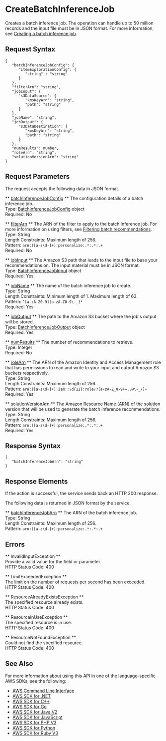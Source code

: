 # CreateBatchInferenceJob<a name="API_CreateBatchInferenceJob"></a>

Creates a batch inference job\. The operation can handle up to 50 million records and the input file must be in JSON format\. For more information, see [Creating a batch inference job](https://docs.aws.amazon.com/personalize/latest/dg/creating-batch-inference-job.html)\. 

## Request Syntax<a name="API_CreateBatchInferenceJob_RequestSyntax"></a>

```
{
   "batchInferenceJobConfig": { 
      "itemExplorationConfig": { 
         "string" : "string" 
      }
   },
   "filterArn": "string",
   "jobInput": { 
      "s3DataSource": { 
         "kmsKeyArn": "string",
         "path": "string"
      }
   },
   "jobName": "string",
   "jobOutput": { 
      "s3DataDestination": { 
         "kmsKeyArn": "string",
         "path": "string"
      }
   },
   "numResults": number,
   "roleArn": "string",
   "solutionVersionArn": "string"
}
```

## Request Parameters<a name="API_CreateBatchInferenceJob_RequestParameters"></a>

The request accepts the following data in JSON format\.

 ** [batchInferenceJobConfig](#API_CreateBatchInferenceJob_RequestSyntax) **   <a name="personalize-CreateBatchInferenceJob-request-batchInferenceJobConfig"></a>
The configuration details of a batch inference job\.  
Type: [BatchInferenceJobConfig](API_BatchInferenceJobConfig.md) object  
Required: No

 ** [filterArn](#API_CreateBatchInferenceJob_RequestSyntax) **   <a name="personalize-CreateBatchInferenceJob-request-filterArn"></a>
The ARN of the filter to apply to the batch inference job\. For more information on using filters, see [Filtering batch recommendations](https://docs.aws.amazon.com/personalize/latest/dg/filter-batch.html)\.  
Type: String  
Length Constraints: Maximum length of 256\.  
Pattern: `arn:([a-z\d-]+):personalize:.*:.*:.+`   
Required: No

 ** [jobInput](#API_CreateBatchInferenceJob_RequestSyntax) **   <a name="personalize-CreateBatchInferenceJob-request-jobInput"></a>
The Amazon S3 path that leads to the input file to base your recommendations on\. The input material must be in JSON format\.  
Type: [BatchInferenceJobInput](API_BatchInferenceJobInput.md) object  
Required: Yes

 ** [jobName](#API_CreateBatchInferenceJob_RequestSyntax) **   <a name="personalize-CreateBatchInferenceJob-request-jobName"></a>
The name of the batch inference job to create\.  
Type: String  
Length Constraints: Minimum length of 1\. Maximum length of 63\.  
Pattern: `^[a-zA-Z0-9][a-zA-Z0-9\-_]*`   
Required: Yes

 ** [jobOutput](#API_CreateBatchInferenceJob_RequestSyntax) **   <a name="personalize-CreateBatchInferenceJob-request-jobOutput"></a>
The path to the Amazon S3 bucket where the job's output will be stored\.  
Type: [BatchInferenceJobOutput](API_BatchInferenceJobOutput.md) object  
Required: Yes

 ** [numResults](#API_CreateBatchInferenceJob_RequestSyntax) **   <a name="personalize-CreateBatchInferenceJob-request-numResults"></a>
The number of recommendations to retrieve\.  
Type: Integer  
Required: No

 ** [roleArn](#API_CreateBatchInferenceJob_RequestSyntax) **   <a name="personalize-CreateBatchInferenceJob-request-roleArn"></a>
The ARN of the Amazon Identity and Access Management role that has permissions to read and write to your input and output Amazon S3 buckets respectively\.  
Type: String  
Length Constraints: Maximum length of 256\.  
Pattern: `arn:([a-z\d-]+):iam::\d{12}:role/?[a-zA-Z_0-9+=,.@\-_/]+`   
Required: Yes

 ** [solutionVersionArn](#API_CreateBatchInferenceJob_RequestSyntax) **   <a name="personalize-CreateBatchInferenceJob-request-solutionVersionArn"></a>
The Amazon Resource Name \(ARN\) of the solution version that will be used to generate the batch inference recommendations\.  
Type: String  
Length Constraints: Maximum length of 256\.  
Pattern: `arn:([a-z\d-]+):personalize:.*:.*:.+`   
Required: Yes

## Response Syntax<a name="API_CreateBatchInferenceJob_ResponseSyntax"></a>

```
{
   "batchInferenceJobArn": "string"
}
```

## Response Elements<a name="API_CreateBatchInferenceJob_ResponseElements"></a>

If the action is successful, the service sends back an HTTP 200 response\.

The following data is returned in JSON format by the service\.

 ** [batchInferenceJobArn](#API_CreateBatchInferenceJob_ResponseSyntax) **   <a name="personalize-CreateBatchInferenceJob-response-batchInferenceJobArn"></a>
The ARN of the batch inference job\.  
Type: String  
Length Constraints: Maximum length of 256\.  
Pattern: `arn:([a-z\d-]+):personalize:.*:.*:.+` 

## Errors<a name="API_CreateBatchInferenceJob_Errors"></a>

 ** InvalidInputException **   
Provide a valid value for the field or parameter\.  
HTTP Status Code: 400

 ** LimitExceededException **   
The limit on the number of requests per second has been exceeded\.  
HTTP Status Code: 400

 ** ResourceAlreadyExistsException **   
The specified resource already exists\.  
HTTP Status Code: 400

 ** ResourceInUseException **   
The specified resource is in use\.  
HTTP Status Code: 400

 ** ResourceNotFoundException **   
Could not find the specified resource\.  
HTTP Status Code: 400

## See Also<a name="API_CreateBatchInferenceJob_SeeAlso"></a>

For more information about using this API in one of the language\-specific AWS SDKs, see the following:
+  [AWS Command Line Interface](https://docs.aws.amazon.com/goto/aws-cli/personalize-2018-05-22/CreateBatchInferenceJob) 
+  [AWS SDK for \.NET](https://docs.aws.amazon.com/goto/DotNetSDKV3/personalize-2018-05-22/CreateBatchInferenceJob) 
+  [AWS SDK for C\+\+](https://docs.aws.amazon.com/goto/SdkForCpp/personalize-2018-05-22/CreateBatchInferenceJob) 
+  [AWS SDK for Go](https://docs.aws.amazon.com/goto/SdkForGoV1/personalize-2018-05-22/CreateBatchInferenceJob) 
+  [AWS SDK for Java V2](https://docs.aws.amazon.com/goto/SdkForJavaV2/personalize-2018-05-22/CreateBatchInferenceJob) 
+  [AWS SDK for JavaScript](https://docs.aws.amazon.com/goto/AWSJavaScriptSDK/personalize-2018-05-22/CreateBatchInferenceJob) 
+  [AWS SDK for PHP V3](https://docs.aws.amazon.com/goto/SdkForPHPV3/personalize-2018-05-22/CreateBatchInferenceJob) 
+  [AWS SDK for Python](https://docs.aws.amazon.com/goto/boto3/personalize-2018-05-22/CreateBatchInferenceJob) 
+  [AWS SDK for Ruby V3](https://docs.aws.amazon.com/goto/SdkForRubyV3/personalize-2018-05-22/CreateBatchInferenceJob) 
